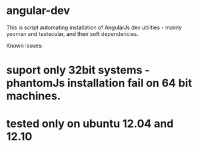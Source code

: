 angular-dev
===========

This is script automating installation of AngularJs dev utilities - mainly yeoman and testacular, and their soft dependencies.

Known issues:
# suport only 32bit systems - phantomJs installation fail on 64 bit machines.
# tested only on ubuntu 12.04 and 12.10
